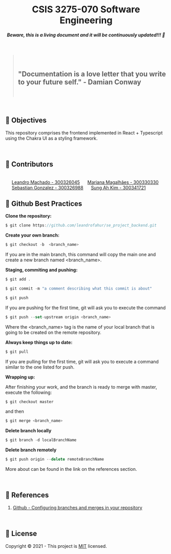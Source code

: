 <h1 align="center"><strong>CSIS 3275-070 Software Engineering</strong></h1>
<h5 align="center"><strong>Beware, this is a living document and it will be continuously updated!!! 🚀</strong></h5>
<br/>

<blockquote>
  <br/>
  <h2><strong>"Documentation is a love letter that you write to your future self." - Damian Conway</strong></h2>
  <br/>
</blockquote>
<br/>

<h2>🎯 <strong>Objectives</strong></h2>
<p>
  This repository comprises the frontend implemented in React + Typescript using the Chakra UI as a styling framework.
</p>
<br/>

<h2>👥 <strong>Contributors</strong></h2>
<br/>
<a style="padding-left: 20px" href="https://github.com/leandrofahur">Leandro Machado - 300326045</a>
<a style="padding-left: 20px" href="https://github.com/marimagalhaesl">Mariana Magalhães - 300330330</a>
<a style="padding-left: 20px" href="https://github.com/sebastian-gm">Sebastian Gonzalez - 300326988</a>
<a style="padding-left: 20px" href="https://github.com/FourSeasonK">Sung Ah Kim - 300341721</a>
<br/>

<h2>🥷 <strong>Github Best Practices</strong></h2>

<strong>Clone the repository:</strong>

```javascript
$ git clone https://github.com/leandrofahur/se_project_backend.git
```

<strong>Create your own branch:</strong>

```javascript
$ git checkout -b  <branch_name>
```

If you are in the main branch, this command will copy the main one and create a new branch named <branch_name>.

<strong>Staging, commiting and pushing:</strong>

```javascript
$ git add .
```

```javascript
$ git commit -m "a comment describing what this commit is about"
```

```javascript
$ git push
```

If you are pushing for the first time, git will ask you to execute the command

```javascript
$ git push --set-upstream origin <branch_name>
```

Where the <branch_name> tag is the name of your local branch that is going to be created on the remote repository.

<strong>Always keep things up to date:</strong>

```javascript
$ git pull
```

If you are pulling for the first time, git will ask you to execute a command similar to the one listed for push.

<strong>Wrapping up:</strong>

After finishing your work, and the branch is ready to merge with master, execute the following:

```javascript
$ git checkout master
```

and then

```javascript
$ git merge <branch_name>
```

<strong>Delete branch locally</strong>

```javascript
$ git branch -d localBranchName
```

<strong>Delete branch remotely</strong>

```javascript
$ git push origin --delete remoteBranchName
```

More about can be found in the link on the references section.

<br/>

<h2>📝 <strong>References</strong></h2>
<ol>    
  <li>
    <a href="https://docs.github.com/en/repositories/configuring-branches-and-merges-in-your-repository">
        Github - Configuring branches and merges in your repository
    </a>
  </li>
</ol>
<br/>

<h2>🔐 <strong>License</strong></h2>
<p>Copyright © 2021 - This project is <a href="./LICENSE">MIT</a> licensed.</p>
